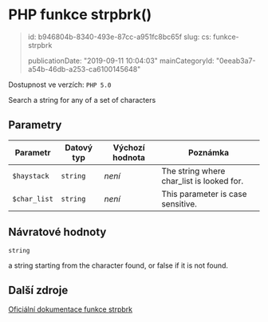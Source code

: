 PHP funkce strpbrk()
====================

> id: b946804b-8340-493e-87cc-a951fc8bc65f
> slug:
> 	cs: funkce-strpbrk
>
> publicationDate: "2019-09-11 10:04:03"
> mainCategoryId: "0eeab3a7-a54b-46db-a253-ca6100145648"

Dostupnost ve verzích: `PHP 5.0`

Search a string for any of a set of characters


Parametry
--------------

| Parametr | Datový typ | Výchozí hodnota | Poznámka |
|-----|-----|-----|-----|
| `$haystack` | `string` | *není* | The string where char_list is looked for. |
| `$char_list` | `string` | *není* | This parameter is case sensitive. |


Návratové hodnoty
----------------

`string`

a string starting from the character found, or false if it is
not found.

Další zdroje
------------

[Oficiální dokumentace funkce strpbrk](https://www.php.net/manual/en/function.strpbrk.php)
